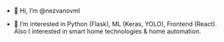 - 👋 Hi, I’m @nezvanovml

- 👀 I’m interested in Python (Flask), ML (Keras, YOLO), Frontend (React). Also I interested in smart home technologies & home automation.
